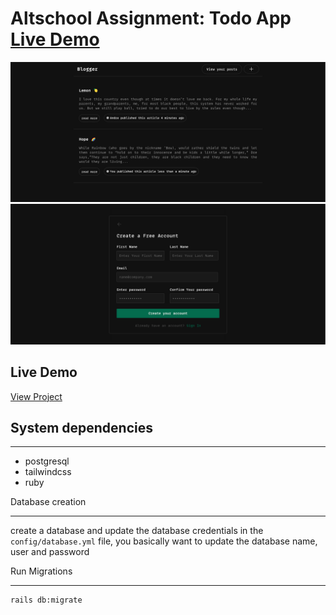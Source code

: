 # Altschool Assignment: Todo App [Live Demo](https://blog-app-altexams.herokuapp.com/)

![Alt text](/public/screen1.png?raw=true)
![Alt text](/public/screen2.png?raw=true)

## Live Demo
[View Project](https://blog-app-altexams.herokuapp.com/)

## System dependencies
___
- postgresql
- tailwindcss
- ruby

Database creation
___
create a database and update the database credentials in the `config/database.yml` file, 
you basically want to update the database name, user and password


Run Migrations
___
```shell
rails db:migrate
```